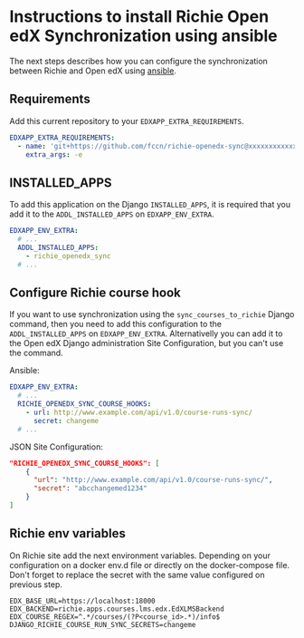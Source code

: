 # Instructions to install Richie Open edX Synchronization using ansible

The next steps describes how you can configure the synchronization between Richie and Open edX 
using [ansible](https://github.com/edx/configuration).

## Requirements

Add this current repository to your `EDXAPP_EXTRA_REQUIREMENTS`.

```yml
EDXAPP_EXTRA_REQUIREMENTS:
  - name: 'git+https://github.com/fccn/richie-openedx-sync@xxxxxxxxxxxxxxxxx#egg=richie_openedx_sync'
    extra_args: -e
```

## INSTALLED_APPS
To add this application on the Django `INSTALLED_APPS`, it is required that you add it to the `ADDL_INSTALLED_APPS` on `EDXAPP_ENV_EXTRA`.

```yml
EDXAPP_ENV_EXTRA:
  # ...
  ADDL_INSTALLED_APPS:
    - richie_openedx_sync
  # ...
```

## Configure Richie course hook
If you want to use synchronization using the `sync_courses_to_richie` Django command, 
then you need to add this configuration to the `ADDL_INSTALLED_APPS` on `EDXAPP_ENV_EXTRA`. 
Alternativelly you can add it to the Open edX Django administration Site Configuration, 
but you can't use the command.

Ansible:
```yml
EDXAPP_ENV_EXTRA:
  # ...
  RICHIE_OPENEDX_SYNC_COURSE_HOOKS: 
    - url: http://www.example.com/api/v1.0/course-runs-sync/
      secret: changeme
  # ...
```

JSON Site Configuration:
```json
"RICHIE_OPENEDX_SYNC_COURSE_HOOKS": [
    {
      "url": "http://www.example.com/api/v1.0/course-runs-sync/",
      "secret": "abcchangemed1234"
    }
]
```

## Richie env variables
On Richie site add the next environment variables. Depending on your configuration on a docker env.d file or directly on the docker-compose file. 
Don't forget to replace the secret with the same value configured on previous step.

```
EDX_BASE_URL=https://localhost:18000
EDX_BACKEND=richie.apps.courses.lms.edx.EdXLMSBackend
EDX_COURSE_REGEX=^.*/courses/(?P<course_id>.*)/info$
DJANGO_RICHIE_COURSE_RUN_SYNC_SECRETS=changeme
```
